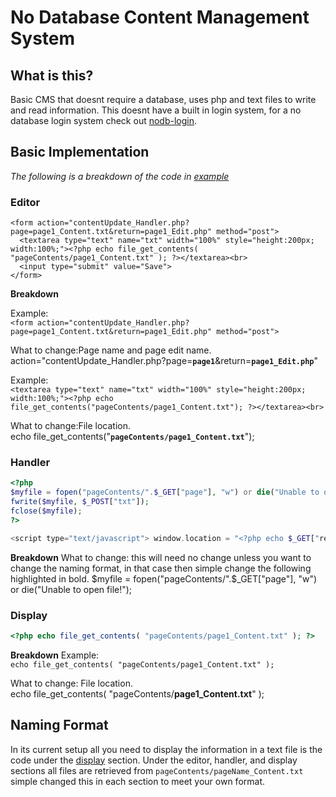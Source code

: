 # No Database Content Management System

## What is this?
Basic CMS that doesnt require a database, uses php and text files to write and read information. This doesnt have a built in login system, for a no database login system check out [nodb-login](https://github.com/isteinbrook/nodb-login).

## Basic Implementation
*The following is a breakdown of the code in [example](https://github.com/isteinbrook/nodb-cms/tree/master/example)*
### Editor
```
<form action="contentUpdate_Handler.php?page=page1_Content.txt&return=page1_Edit.php" method="post">
  <textarea type="text" name="txt" width="100%" style="height:200px; width:100%;"><?php echo file_get_contents( "pageContents/page1_Content.txt" ); ?></textarea><br>
  <input type="submit" value="Save">
</form>
```
**Breakdown**

Example:<br>
```<form action="contentUpdate_Handler.php?page=page1_Content.txt&return=page1_Edit.php" method="post">```

What to change:Page name and page edit name.<br>
action="contentUpdate_Handler.php?page=**`page1`**&return=**`page1_Edit.php`**"

Example:<br>
```<textarea type="text" name="txt" width="100%" style="height:200px; width:100%;"><?php echo file_get_contents("pageContents/page1_Content.txt"); ?></textarea><br>```

What to change:File location.<br>
echo file_get_contents("**`pageContents/page1_Content.txt`**");

### Handler
```php
<?php
$myfile = fopen("pageContents/".$_GET["page"], "w") or die("Unable to open file!");
fwrite($myfile, $_POST["txt"]);
fclose($myfile);
?>

<script type="text/javascript"> window.location = "<?php echo $_GET["return"] ?>"</script>
```

**Breakdown**
What to change: this will need no change unless you want to change the naming format, in that case then simple change the following highlighted in bold.
$myfile = fopen("pageContents/".$_GET["page"], "w") or die("Unable to open file!");

### Display
```php
<?php echo file_get_contents( "pageContents/page1_Content.txt" ); ?>
```

**Breakdown**
Example:<br>
```echo file_get_contents( "pageContents/page1_Content.txt" );```

What to change: File location.<br>
echo file_get_contents( "pageContents/**page1_Content.txt**" );

## Naming Format
In its current setup all you need to display the information in a text file is the code under the [display](https://github.com/isteinbrook/nodb-cms#display) section. Under the editor, handler, and display sections all files are retrieved from `pageContents/pageName_Content.txt` simple changed this in each section to meet your own format.
